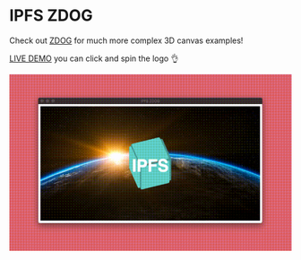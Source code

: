 # IPFS ZDOG

Check out [ZDOG](https://github.com/metafizzy/zdog) for much more complex 3D canvas examples!

[LIVE DEMO](http://ipfs-zdog.s3-website-us-east-1.amazonaws.com/) you can click and spin the logo 👌

![screen](out.gif)
